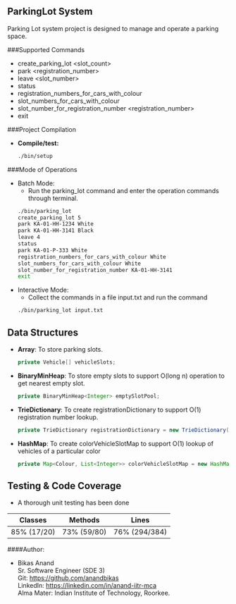 ## ParkingLot System
Parking Lot system project is designed to manage and operate a parking space.


###Supported Commands
- create_parking_lot <slot_count>
- park <registration_number> <color>
- leave <slot_number>
- status
- registration_numbers_for_cars_with_colour <color>
- slot_numbers_for_cars_with_colour <color>
- slot_number_for_registration_number <registration_number>
- exit


###Project Compilation
- **Compile/test:** 
    ```bash
    ./bin/setup
    ```

###Mode of Operations
- Batch Mode:
    - Run the parking_lot command and enter the operation commands through terminal.
    ```bash 
    ./bin/parking_lot
    create_parking_lot 5
    park KA-01-HH-1234 White
    park KA-01-HH-3141 Black
    leave 4
    status
    park KA-01-P-333 White
    registration_numbers_for_cars_with_colour White
    slot_numbers_for_cars_with_colour White
    slot_number_for_registration_number KA-01-HH-3141
    exit
    ```
- Interactive Mode:
    - Collect the commands in a file input.txt and run the command
    ```bash 
    ./bin/parking_lot input.txt
    ```
    
## Data Structures
- **Array**:  To store parking slots.
    ```java
    private Vehicle[] vehicleSlots;
    ```
    
- **BinaryMinHeap**: To store empty slots to support O(long n) operation to get nearest empty slot.
    ```java
    private BinaryMinHeap<Integer> emptySlotPool;
    ```
    
- **TrieDictionary**: To create registrationDictionary to support O(1) registration number lookup.
    ```java
    private TrieDictionary registrationDictionary = new TrieDictionary();
    ```
    
- **HashMap**: To create colorVehicleSlotMap to support O(1) lookup of vehicles of a particular color
    ```java
    private Map<Colour, List<Integer>> colorVehicleSlotMap = new HashMap<>();
    ```
    
    
## Testing & Code Coverage
- A thorough unit testing has been done 

| Classes | Methods | Lines |
| ------- | ------- | ----- |
| 85% (17/20)| 73% (59/80) | 76% (294/384) |


####Author:
- Bikas Anand<br>
Sr. Software Engineer (SDE 3)<br>
Git: https://github.com/anandbikas<br>
LinkedIn: https://linkedin.com/in/anand-iitr-mca<br>
Alma Mater: Indian Institute of Technology, Roorkee.<br>
 